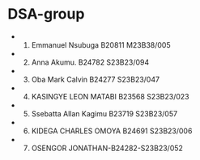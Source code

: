 # DSA-group
- 1. Emmanuel Nsubuga B20811 M23B38/005
- 2. Anna Akumu. B24782 S23B23/094
- 3. Oba Mark Calvin B24277   S23B23/047
- 4. ⁠KASINGYE LEON MATABI B23568 S23B23/023
- 5. Ssebatta Allan Kagimu B23719 S23B23/057
- 6. KIDEGA CHARLES OMOYA B24691 S23B23/006
- 7. OSENGOR JONATHAN-B24282-S23B23/052

